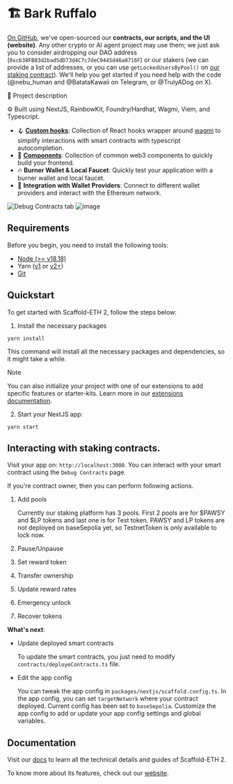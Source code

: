 # 🏗 Bark Ruffalo

[On GitHub](https://github.com/bark-ruffalo), we've open-sourced our **contracts, our scripts, and the UI (website)**. Any other crypto or AI agent project may use them; we just ask you to consider airdropping our DAO address (`0xc638FB83d2bad5dD73d4C7c7deC0445d46a0716F`) or our stakers (we can provide a list of addresses, or you can use `getLockedUsersByPool()` on [our staking contract](https://basescan.org/address/0xA6FaCD417faf801107bF19F4a24062Ff15AE9C61#readContract)). We'll help you get started if you need help with the code (@nebu_human and @BatataKawaii on Telegram, or @TrulyADog on X).

🧪 Project description

⚙️ Built using NextJS, RainbowKit, Foundry/Hardhat, Wagmi, Viem, and Typescript.

- 🪝 **[Custom hooks](https://docs.scaffoldeth.io/hooks/)**: Collection of React hooks wrapper around [wagmi](https://wagmi.sh/) to simplify interactions with smart contracts with typescript autocompletion.
- 🧱 [**Components**](https://docs.scaffoldeth.io/components/): Collection of common web3 components to quickly build your frontend.
- 🔥 **Burner Wallet & Local Faucet**: Quickly test your application with a burner wallet and local faucet.
- 🔐 **Integration with Wallet Providers**: Connect to different wallet providers and interact with the Ethereum network.

![Debug Contracts tab](https://github.com/scaffold-eth/scaffold-eth-2/assets/55535804/b237af0c-5027-4849-a5c1-2e31495cccb1)
![image](https://github.com/user-attachments/assets/e33ad02b-79d3-4cd2-a9c9-cab36d38e133)

## Requirements

Before you begin, you need to install the following tools:

- [Node (>= v18.18)](https://nodejs.org/en/download/)
- Yarn ([v1](https://classic.yarnpkg.com/en/docs/install/) or [v2+](https://yarnpkg.com/getting-started/install))
- [Git](https://git-scm.com/downloads)

## Quickstart

To get started with Scaffold-ETH 2, follow the steps below:

1. Install the necessary packages

```
yarn install
```

This command will install all the necessary packages and dependencies, so it might take a while.

> [!NOTE]
> You can also initialize your project with one of our extensions to add specific features or starter-kits. Learn more in our [extensions documentation](https://docs.scaffoldeth.io/extensions/).

2. Start your NextJS app:

```
yarn start
```

## Interacting with staking contracts.

Visit your app on: `http://localhost:3000`. You can interact with your smart contract using the `Debug Contracts` page.

If you're contract owner, then you can perform following actions.

1. Add pools

   Currently our staking platform has 3 pools. First 2 pools are for $PAWSY and $LP tokens and last one is for Test token.
   PAWSY and LP tokens are not deployed on baseSepolia yet, so TestnetToken is only available to lock now.

2. Pause/Unpause
3. Set reward token
4. Transfer ownership
5. Update reward rates
6. Emergency unlock
7. Recover tokens

**What's next**:

- Update deployed smart contracts

  To update the smart contracts, you just need to modify `contracts/deployeContracts.ts` file.

- Edit the app config

  You can tweak the app config in `packages/nextjs/scaffold.config.ts`.
  In the app config, you can set `targetNetwork` where your contract deployed. Current config has been set to `baseSepolia`.
  Customize the app config to add or update your app config settings and global variables.

## Documentation

Visit our [docs](https://docs.scaffoldeth.io) to learn all the technical details and guides of Scaffold-ETH 2.

To know more about its features, check out our [website](https://scaffoldeth.io).
